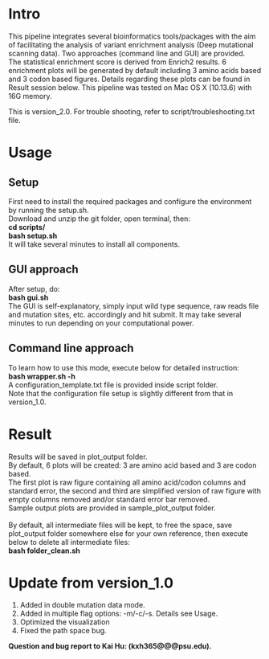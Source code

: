 # Intro
This pipeline integrates several bioinformatics tools/packages with the aim of facilitating the analysis of variant enrichment analysis (Deep mutational scanning data). Two approaches (command line and GUI) are provided. <br>
The statistical enrichment score is derived from Enrich2 results. 6 enrichment plots will be generated by default including 3 amino acids based and 3 codon based figures. Details regarding these plots can be found in Result session below.
This pipeline was tested on Mac OS X (10.13.6) with 16G memory.

This is version_2.0.
For trouble shooting, refer to script/troubleshooting.txt file.

# Usage
## Setup
First need to install the required packages and configure the environment by running the setup.sh. <br>
Download and unzip the git folder, open terminal, then: <br>
**cd scripts/** <br>
**bash setup.sh** <br>
It will take several minutes to install all components.

## GUI approach
After setup, do: <br>
**bash gui.sh** <br>
The GUI is self-explanatory, simply input wild type sequence, raw reads file and mutation sites, etc. accordingly and hit submit. It may take several minutes to run depending on your computational power.

## Command line approach
To learn how to use this mode, execute below for detailed instruction: <br>
**bash wrapper.sh -h** <br>
A configuration_template.txt file is provided inside script folder. <br>
Note that the configuration file setup is slightly different from that in version_1.0.

# Result
Results will be saved in plot_output folder. <br>
By default, 6 plots will be created: 3 are amino acid based and 3 are codon based. <br>
The first plot is raw figure containing all amino acid/codon columns and standard error, the second and third are simplified version of raw figure with empty columns removed and/or standard error bar removed. <br>
Sample output plots are provided in sample_plot_output folder. <br><br>
By default, all intermediate files will be kept, to free the space, save plot_output folder somewhere else for your own reference, then execute below to delete all intermediate files: <br>
**bash folder_clean.sh** <br>

# Update from version_1.0
1. Added in double mutation data mode. <br>
2. Added in multiple flag options: -m/-c/-s. Details see Usage. <br>
3. Optimized the visualization <br>
4. Fixed the path space bug.


**Question and bug report to Kai Hu: (kxh365@@@psu.edu).** <br>

